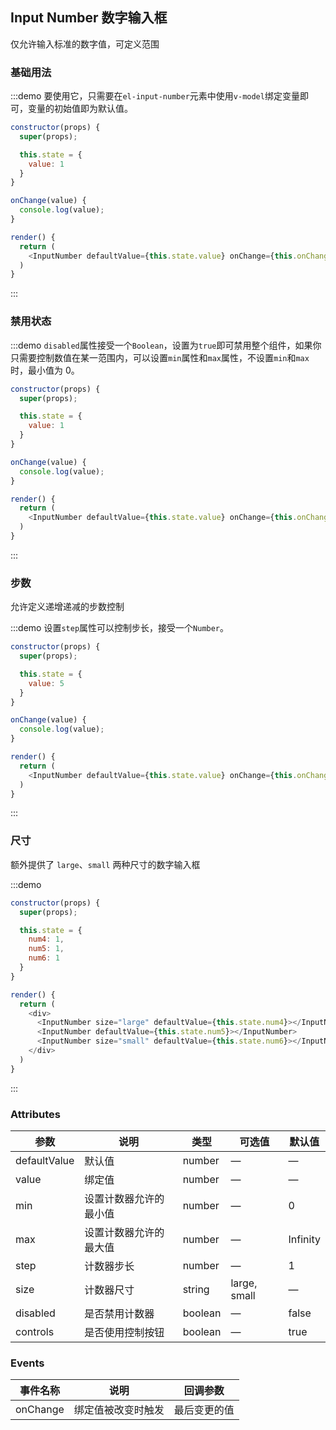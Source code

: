 ## Input Number 数字输入框

仅允许输入标准的数字值，可定义范围

### 基础用法

:::demo 要使用它，只需要在`el-input-number`元素中使用`v-model`绑定变量即可，变量的初始值即为默认值。
```js
constructor(props) {
  super(props);

  this.state = {
    value: 1
  }
}

onChange(value) {
  console.log(value);
}

render() {
  return (
    <InputNumber defaultValue={this.state.value} onChange={this.onChange.bind(this)} min="1" max="10"></InputNumber>
  )
}
```
:::

### 禁用状态

:::demo `disabled`属性接受一个`Boolean`，设置为`true`即可禁用整个组件，如果你只需要控制数值在某一范围内，可以设置`min`属性和`max`属性，不设置`min`和`max`时，最小值为 0。

```js
constructor(props) {
  super(props);

  this.state = {
    value: 1
  }
}

onChange(value) {
  console.log(value);
}

render() {
  return (
    <InputNumber defaultValue={this.state.value} onChange={this.onChange.bind(this)} disabled={true}></InputNumber>
  )
}
```
:::

### 步数

允许定义递增递减的步数控制

:::demo 设置`step`属性可以控制步长，接受一个`Number`。

```js
constructor(props) {
  super(props);

  this.state = {
    value: 5
  }
}

onChange(value) {
  console.log(value);
}

render() {
  return (
    <InputNumber defaultValue={this.state.value} onChange={this.onChange.bind(this)} step="2"></InputNumber>
  )
}
```
:::

### 尺寸

额外提供了 `large`、`small` 两种尺寸的数字输入框

:::demo

```js
constructor(props) {
  super(props);

  this.state = {
    num4: 1,
    num5: 1,
    num6: 1
  }
}

render() {
  return (
    <div>
      <InputNumber size="large" defaultValue={this.state.num4}></InputNumber>
      <InputNumber defaultValue={this.state.num5}></InputNumber>
      <InputNumber size="small" defaultValue={this.state.num6}></InputNumber>
    </div>
  )
}
```
:::

### Attributes
| 参数      | 说明          | 类型      | 可选值                           | 默认值  |
|----------|-------------- |----------|--------------------------------  |-------- |
| defaultValue    | 默认值         | number | — | — |
| value    | 绑定值         | number | — | — |
| min      | 设置计数器允许的最小值 | number | — | 0 |
| max      | 设置计数器允许的最大值 | number | — | Infinity |
| step     | 计数器步长           | number   | — | 1 |
| size     | 计数器尺寸           | string   | large, small | — |
| disabled | 是否禁用计数器        | boolean | — | false |
| controls | 是否使用控制按钮        | boolean | — | true |

### Events
| 事件名称 | 说明 | 回调参数 |
|---------|--------|---------|
| onChange | 绑定值被改变时触发 | 最后变更的值 |

